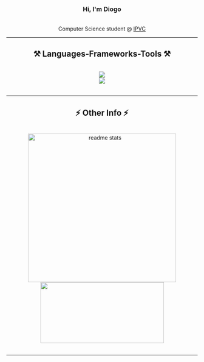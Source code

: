 <h3 align="center">Hi, I'm Diogo</h3>

<br/>

<div align="center">
 Computer Science student @ <a href=https://www.ipvc.pt/cursos/engenharia-informatica/ target="_blank">IPVC</a>

</div>
 
 <hr/>
 
<h2 align="center">⚒️ Languages-Frameworks-Tools ⚒️</h2>
<br/>
<div align="center">
    <img src="https://skillicons.dev/icons?i=html,css,typescript,angular,latex,python"/>
 <br/>
    <img src="https://skillicons.dev/icons?i=docker,cs,c,java,postgres,unity" /><br>
</div>

<br/>
<hr/>

<h2 align="center">⚡ Other Info ⚡</h2>
<br>
<div align=center>
 <img width=390 src="https://github-readme-stats-salesp07.vercel.app/api?username=DiogoROliveira&count_private=true&show_icons=true&theme=react&rank_icon=github&border_radius=10" alt="readme stats"/>
 <img width=325 height=160 src="https://github-readme-stats.vercel.app/api/top-langs/?username=DiogoROliveira&layout=compact&theme=react"/>
</div>

<br/>
<hr/>
<br/><br/>
